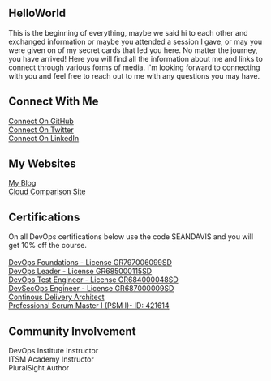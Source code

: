 ## HelloWorld
This is the beginning of everything, maybe we said hi to each other and exchanged information or maybe you attended a session I gave, or may you were given on of my secret cards that led you here. No matter the journey, you have arrived! Here you will find all the information about me and links to connect through various forms of media. I'm looking forward to connecting with you and feel free to reach out to me with any questions you may have. 

## Connect With Me
[Connect On GitHub](http://github.com/imseandavis) <br>
[Connect On Twitter](http://twitter.com/seanasaservice) <br>
[Connect On LinkedIn](http://linkedin.com/in/imseandavis) <br>

## My Websites
[My Blog](http://blog.imseandavis.com) <br>
[Cloud Comparison Site](http://cloudcomparison.seanasaservice.com/) 

## Certifications
On all DevOps certifications below use the code SEANDAVIS and you will get 10% off the course.<br><br>
[DevOps Foundations - License GR797006099SD](https://www.itsmacademy.com/dofnd/) <br>
[DevOps Leader - License GR685000115SD](https://www.itsmacademy.com/dol) <br>
[DevOps Test Engineer - License GR684000048SD](https://www.itsmacademy.com/dte) <br>
[DevSecOps Engineer - License GR687000009SD](http://itsm.com/) <br>
[Continous Delivery Architect](https://www.itsmacademy.com/cda) <br>
[Professional Scrum Master I (PSM I)- ID: 421614](https://www.scrum.org/user/421614)

## Community Involvement
DevOps Institute Instructor <br>
ITSM Academy Instructor <br>
PluralSight Author

